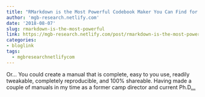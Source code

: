 ```yaml
---
title: "RMarkdown is the Most Powerful Codebook Maker You Can Find for Your Datasets"
author: 'mgb-research.netlify.com'
date: '2018-08-07'
slug: rmarkdown-is-the-most-powerful
link: https://mgb-research.netlify.com/post/rmarkdown-is-the-most-powerful-codebook-maker-you-can-find-for-your-datasets/
categories:
- bloglink
tags:
  - mgbresearchnetlifycom
---
```


Or… You could create a manual that is complete, easy to you use, readily tweakable, completely reproducible, and 100% shareable. Having made a couple of manuals in my time as a former camp director and current Ph.D[... <i class="fas fa-external-link-alt"></i>](https://mgb-research.netlify.com/post/rmarkdown-is-the-most-powerful-codebook-maker-you-can-find-for-your-datasets/)

